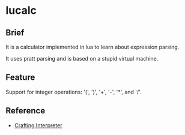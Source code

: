 # lucalc

## Brief

It is a calculator implemented in lua to learn about expression parsing.

It uses pratt parsing and is based on a stupid virtual machine.

## Feature

Support for integer operations: '(', ')', '+', '-', '*', and '/'.

## Reference
- [Crafting Interpreter](https://craftinginterpreters.fullstack.org.cn/compiling-expressions.html)

